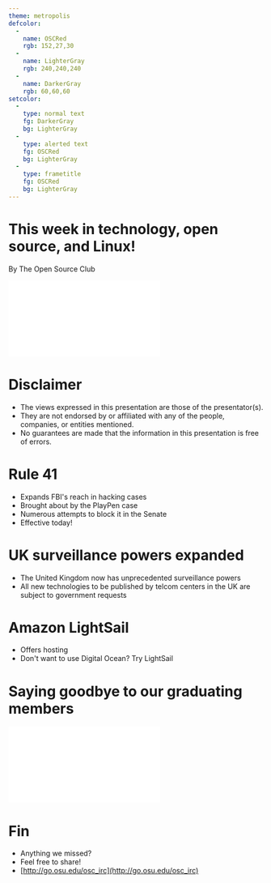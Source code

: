 ```yaml
---
theme: metropolis
defcolor:
  -
    name: OSCRed
    rgb: 152,27,30
  -
    name: LighterGray
    rgb: 240,240,240
  -
    name: DarkerGray
    rgb: 60,60,60
setcolor:
  -
    type: normal text
    fg: DarkerGray
    bg: LighterGray
  -
    type: alerted text
    fg: OSCRed
    bg: LighterGray
  -
    type: frametitle
    fg: OSCRed
    bg: LighterGray
---
```


# This week in technology, open source, and Linux!

By The Open Source Club

![OSC Logo](../../common/osc-logo.pdf "Open Source Club at Ohio State Logo")

<!---4 minutes-->

<!--10 seconds-->
# Disclaimer
* The views expressed in this presentation are those of the presentator(s).
* They are not endorsed by or affiliated with any of the people, companies, or entities mentioned.
* No guarantees are made that the information in this presentation is free of errors.

<!--http://www.reuters.com/article/us-usa-cyber-congress-idUSKBN13P2ER-->
# Rule 41
* Expands FBI's reach in hacking cases
* Brought about by the PlayPen case
* Numerous attempts to block it in the Senate
* Effective today!

<!--http://www.theverge.com/2016/11/23/13718768/uk-surveillance-laws-explained-investigatory-powers-bill-->
# UK surveillance powers expanded
* The United Kingdom now has unprecedented surveillance powers
* All new technologies to be published by telcom centers in the UK are subject to government requests

# Amazon LightSail
* Offers hosting
* Don't want to use Digital Ocean? Try LightSail

# Saying goodbye to our graduating members
![OSC Logo](../../common/osc-logo.pdf "Open Source CLub at Ohio State Logo")

# Fin
* Anything we missed?
* Feel free to share!
* [http://go.osu.edu/osc_irc](http://go.osu.edu/osc_irc)
